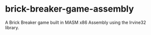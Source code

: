 # brick-breaker-game-assembly
A Brick Breaker game built in MASM x86 Assembly using the Irvine32 library.
